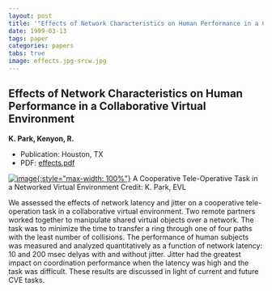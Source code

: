 ```yaml
---
layout: post
title: '"Effects of Network Characteristics on Human Performance in a Collaborative Virtual Environment"'
date: 1999-03-13
tags: paper
categories: papers
tabs: true
image: effects.jpg-srcw.jpg
---
```


## Effects of Network Characteristics on Human Performance in a Collaborative Virtual Environment
**K. Park, Kenyon, R.**
- Publication: Houston, TX
- PDF: [effects.pdf](/documents/effects.pdf)


[![image](https://www.evl.uic.edu/output/originals/effects.jpg-srcw.jpg){:style="max-width: 100%"}](https://www.evl.uic.edu/output/originals/effects.jpg-srcw.jpg)
A Cooperative Tele-Operative Task in a Networked Virtual Environment
Credit: K. Park, EVL

We assessed the effects of network latency and jitter on a cooperative tele-operation task in a collaborative virtual environment. Two remote partners worked together to manipulate shared virtual objects over a network. The task was to minimize the time to transfer a ring through one of four paths with the least number of collisions.  The performance of human subjects was measured and analyzed quantitatively as a function of network latency: 10 and 200 msec delyas with and without jitter. Jitter had the greatest impact on coordination performance when the latency was high and the task was difficult. These results are discussed in light of current and future CVE tasks.